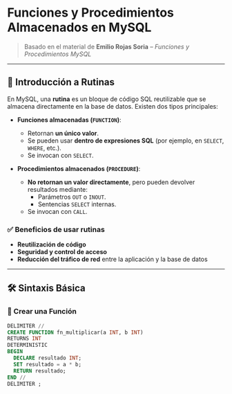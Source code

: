 # Funciones y Procedimientos Almacenados en MySQL

> Basado en el material de **Emilio Rojas Soria** – *Funciones y Procedimientos MySQL*

---

## 📌 Introducción a Rutinas

En MySQL, una **rutina** es un bloque de código SQL reutilizable que se almacena directamente en la base de datos. Existen dos tipos principales:

- **Funciones almacenadas (`FUNCTION`)**:  
  - Retornan **un único valor**.  
  - Se pueden usar **dentro de expresiones SQL** (por ejemplo, en `SELECT`, `WHERE`, etc.).  
  - Se invocan con `SELECT`.

- **Procedimientos almacenados (`PROCEDURE`)**:  
  - **No retornan un valor directamente**, pero pueden devolver resultados mediante:
    - Parámetros `OUT` o `INOUT`.
    - Sentencias `SELECT` internas.
  - Se invocan con `CALL`.

### ✅ Beneficios de usar rutinas
- **Reutilización de código**
- **Seguridad y control de acceso**
- **Reducción del tráfico de red** entre la aplicación y la base de datos

---

## 🛠️ Sintaxis Básica

### 🔹 Crear una Función

```sql
DELIMITER //
CREATE FUNCTION fn_multiplicar(a INT, b INT)
RETURNS INT
DETERMINISTIC
BEGIN
  DECLARE resultado INT;
  SET resultado = a * b;
  RETURN resultado;
END //
DELIMITER ;
